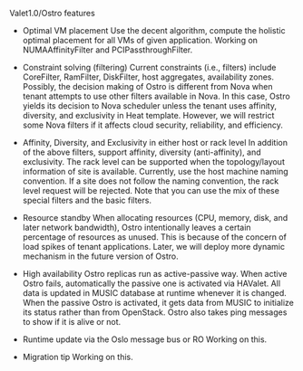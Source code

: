 Valet1.0/Ostro features

-   Optimal VM placement Use the decent algorithm, compute the holistic
    optimal placement for all VMs of given application. Working on
    NUMAAffinityFilter and PCIPassthroughFilter.

-   Constraint solving (filtering) Current constraints (i.e., filters)
    include CoreFilter, RamFilter, DiskFilter, host aggregates,
    availability zones. Possibly, the decision making of Ostro is
    different from Nova when tenant attempts to use other filters
    available in Nova. In this case, Ostro yields its decision to Nova
    scheduler unless the tenant uses affinity, diversity, and
    exclusivity in Heat template. However, we will restrict some Nova
    filters if it affects cloud security, reliability, and efficiency.

-   Affinity, Diversity, and Exclusivity in either host or rack level In
    addition of the above filters, support affinity, diversity
    (anti-affinity), and exclusivity. The rack level can be supported
    when the topology/layout information of site is available.
    Currently, use the host machine naming convention. If a site does
    not follow the naming convention, the rack level request will be
    rejected. Note that you can use the mix of these special filters and
    the basic filters.

-   Resource standby When allocating resources (CPU, memory, disk, and
    later network bandwidth), Ostro intentionally leaves a certain
    percentage of resources as unused. This is because of the concern of
    load spikes of tenant applications. Later, we will deploy more
    dynamic mechanism in the future version of Ostro.

-   High availability Ostro replicas run as active-passive way. When
    active Ostro fails, automatically the passive one is activated via
    HAValet. All data is updated in MUSIC database at runtime whenever
    it is changed. When the passive Ostro is activated, it gets data
    from MUSIC to initialize its status rather than from OpenStack.
    Ostro also takes ping messages to show if it is alive or not.

-   Runtime update via the Oslo message bus or RO Working on this.

-   Migration tip Working on this.


